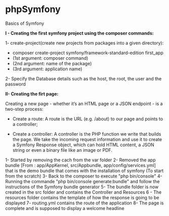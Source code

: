 # phpSymfony
Basics of Symfony 


<strong>I - Creating the first symfony project using the composer commands:</strong>

1- create-project(create new projects from packages into a given directory):
 - composer create-project symfony/framework-standard-edition first_app
- (1st argument: composer command)
- (2nd argument: name of the package)
- (3rd argument: application name)

2- Specify the Database details such as the host, the root, the user and the password


<strong>II- Creating the firt page:</strong>

Creating a new page - whether it’s an HTML page or a JSON endpoint - is a two-step process:

- Create a route: A route is the URL (e.g. /about) to our page and points to a controller;

- Create a controller: A controller is the PHP function we write that builds the page. We take the incoming request information and use it to 
                     create a Symfony Response object, which can hold HTML content, a JSON string or even a binary file like an image or PDF.


1- Started by removing the cach from the var folder
2- Removed the app bundle [From : app/AppKernel, src/Appbundle,  app/config/services.yml] that is the demo bundle that comes with the installation of symfony (To start from the scratch)
3- Back to the composer to execute "php bin/console"
4- Running the commande "php bin/console generate:bundle" and follow the instructions of the Symfony bundle generator
5- The bundle folder is now created in the src folder and contains the Controller and Resources
6 - The resources folder contains the template of how the response is going to be displayed
7- routing.yml contains the route of the application
8- The page is complete and is supposed to display a welcome headline